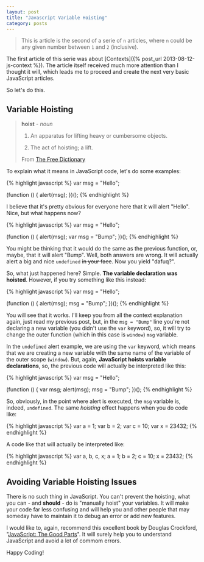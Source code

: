 ```yaml
---
layout: post
title: "Javascript Variable Hoisting"
category: posts
---
```


> This is article is the second of a serie of `n` articles, where `n` could
> be any given number between `1` and `2` (inclusive).

The first article of this serie was about [Contexts]({% post_url 2013-08-12-js-context %}).
The article itself received much more attention than I thought it will, which leads me
to proceed and create the next very basic JavaScript articles.

So let's do this.

## Variable Hoisting

> **hoist** - _noun_
>
> 1. An apparatus for lifting heavy or cumbersome objects.
>
> 2. The act of hoisting; a lift.
>
> From [The Free Dictionary](http://www.thefreedictionary.com/hoist)

To explain what it means in JavaScript code, let's do some examples:

{% highlight javascript %}
var msg = "Hello";

(function () {
  alert(msg);
})();
{% endhighlight %}

I believe that it's pretty obvious for everyone here that it will
alert "Hello". Nice, but what happens now?

{% highlight javascript %}
var msg = "Hello";

(function () {
  alert(msg);
  var msg = "Bump";
})();
{% endhighlight %}

You might be thinking that it would do the same as the previous function,
or, maybe, that it will alert "Bump". Well, both answers are wrong. It will
actually alert a big and nice `undefined` ~~in your face~~.
Now you yield "dafuq?".

So, what just happened here? Simple. **The variable declaration was hoisted**.
However, if you try something like this instead:

{% highlight javascript %}
var msg = "Hello";

(function () {
  alert(msg);
  msg = "Bump";
})();
{% endhighlight %}

You will see that it works. I'll keep you from all the context explanation
again, just read my previous post, but, in the `msg = "Bump"` line you're
not declaring a new variable (you didn't use the `var` keyword), so, it
will try to change the outer function (which in this case is `window`)
`msg` variable.

In the `undefined` alert example, we are using the `var` keyword, which means
that we are creating a new variable with the same name of the variable of the
outer scope (`window`). But, again, **JavaScript hoists variable declarations**,
so, the previous code will actually be interpreted like this:

{% highlight javascript %}
var msg = "Hello";

(function () {
  var msg;
  alert(msg);
  msg = "Bump";
})();
{% endhighlight %}

So, obviously, in the point where alert is executed, the `msg` variable is,
indeed, `undefined`. The same _hoisting_ effect happens when you do code like:

{% highlight javascript %}
var a = 1;
var b = 2;
var c = 10;
var x = 23432;
{% endhighlight %}

A code like that will actually be interpreted like:

{% highlight javascript %}
var a, b, c, x;
a = 1;
b = 2;
c = 10;
x = 23432;
{% endhighlight %}

## Avoiding Variable Hoisting Issues

There is no such thing in JavaScript. You can't prevent the hoisting, what you
can - and **should** - do is "manually hoist" your variables. It will make
your code far less confusing and  will help you and other people that may
someday have to maintain it to debug an error or add new features.

I would like to, again, recommend this excellent book by Douglas Crockford,
"[JavaScript: The Good Parts][book]". It will surely help you to
understand JavaScript and avoid a lot of commom errors.

[book]: http://www.amazon.com/gp/product/0596517742/ref=as_li_qf_sp_asin_tl?ie=UTF8&camp=1789&creative=9325&creativeASIN=0596517742&linkCode=as2&tag=carlbeck-20

Happy Coding!

